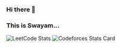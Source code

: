 ### Hi there 👋
### This is Swayam...

![LeetCode Stats](https://leetcard.jacoblin.cool/SwayamTakkamore?theme=dark&font=Roboto&border=1&radius=20)
![Codeforces Stats Card](https://codeforces-stats-api.herokuapp.com/stats?username=takkamoreswayam&theme=1)

<!--
**SwayamTakkamore/SwayamTakkamore** is a ✨ _special_ ✨ repository because its `README.md` (this file) appears on your GitHub profile.

Here are some ideas to get you started:

- 🔭 I’m currently working on ...
- 🌱 I’m currently learning ...
- 👯 I’m looking to collaborate on ...
- 🤔 I’m looking for help with ...
- 💬 Ask me about ...
- 📫 How to reach me: ...
- 😄 Pronouns: ...
- ⚡ Fun fact: ...
-->
